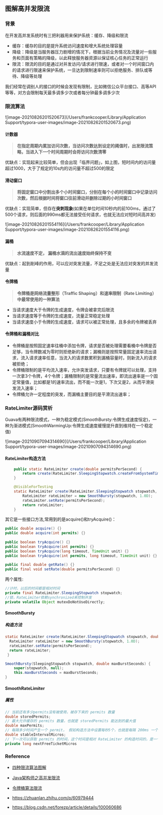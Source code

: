 ## 图解高并发限流

### 背景

在开发高并发系统时有三把利器用来保护系统：缓存、降级和限流

- 缓存：缓存的目的是提升系统访问速度和增大系统处理容量
- 降级：降级是当服务器压力剧增的情况下，根据当前业务情况及流量对一些服务和页面有策略的降级，以此释放服务器资源以保证核心任务的正常运行
- 限流：限流的目的是通过对并发访问/请求进行限速，或者对一个时间窗口内的请求进行限速来保护系统，一旦达到限制速率则可以拒绝服务、排队或等待、降级等处理

我们经常在调别人的接口的时候会发现有限制，比如微信公众平台接口、高等API等等，对方会限制每天最多调多少次或者每分钟最多调多少次

### 限流算法

![image-20210826201520673](/Users/frankcooper/Library/Application Support/typora-user-images/image-20210826201520673.png)

#### 计数器

> **在指定周期内累加访问次数，当访问次数达到设定的阈值时，出发限流策略，当进入下一个时间周期时会将访问次数清零**

优缺点：实现起来比较简单，但会出现「临界问题」，如上图，短时间内的访问量超过1000，大于了规定的10s内的访问量不超过500的限定

#### 滑动窗口

> **将固定窗口中分割出多个小时间窗口，分别在每个小的时间窗口中记录访问次数，然后根据时间将窗口往前滑动并删除过期的小时间窗口**

优缺点：实现简单，但存在**突刺现象**(如果在单位时间10秒内的前100ms，通过了500个请求，则后面的990ms都无法接受任何请求，也就无法应对短时间高并发)

![image-20210826201554116](/Users/frankcooper/Library/Application Support/typora-user-images/image-20210826201554116.png)

#### 漏桶

> **水流速度不定， 漏桶水滴的流出速度始终保持不变**

优缺点：起到削峰的作用，可以应对突发流量，不足之处是无法应对突发的并发流量

#### 令牌桶

> **令牌桶是网络流量整形（Traffic Shaping）和速率限制（Rate Limiting）中最常使用的一种算法**

- 当请求速度大于令牌的生成速度，令牌会被拿完后限流
- 当请求速度等于令牌的生成速度，流量正常稳定处理
- 当请求速度小于令牌的生成速度，请求可以被正常处理，且多余的令牌被丢弃

#### 令牌桶和漏桶对比

- 令牌桶是按照固定速率往桶中添加令牌，请求是否被处理需要看桶中令牌是否足够，当令牌数减为零时则拒绝新的请求；漏桶则是按照常量固定速率流出请求，流入请求速率任意，当流入的请求数累积到漏桶容量时，则新流入的请求被拒绝；
- 令牌桶限制的是平均流入速率，允许突发请求，只要有令牌就可以处理，支持一次拿3个令牌，4个令牌；漏桶限制的是常量流出速率，即流出速率是一个固定常量值，比如都是1的速率流出，而不能一次是1，下次又是2，从而平滑突发流入速率；
- 令牌桶允许一定程度的突发，而漏桶主要目的是平滑流出速率；

### RateLimiter源码赏析

Guava有两种限流模式，一种为稳定模式(SmoothBursty:令牌生成速度恒定)，一种为渐进模式(SmoothWarmingUp:令牌生成速度缓慢提升直到维持在一个稳定值)

![image-20210907094314690](/Users/frankcooper/Library/Application Support/typora-user-images/image-20210907094314690.png)

#### RateLimiter构造方法

```java
    public static RateLimiter create(double permitsPerSecond) {
        return create(RateLimiter.SleepingStopwatch.createFromSystemTimer(), permitsPerSecond);
    }

    @VisibleForTesting
    static RateLimiter create(RateLimiter.SleepingStopwatch stopwatch, double permitsPerSecond) {
        RateLimiter rateLimiter = new SmoothBursty(stopwatch, 1.0D);
        rateLimiter.setRate(permitsPerSecond);
        return rateLimiter;
    }
```

其它是一些接口方法,常用到的是acquire()和tryAcquire()：

```java
public double acquire() {}
public double acquire(int permits) {}
 
public boolean tryAcquire() {}
public boolean tryAcquire(int permits) {}
public boolean tryAcquire(long timeout, TimeUnit unit) {}
public boolean tryAcquire(int permits, long timeout, TimeUnit unit) {}
 
public final double getRate() {}
public final void setRate(double permitsPerSecond) {}
```

两个属性:

```java
//计时，以后的时间都是相对时间
private final RateLimiter.SleepingStopwatch stopwatch;
//锁，RateLimiter依赖synchronized来控制并发
private volatile Object mutexDoNotUseDirectly;
```



#### SmoothBursty

##### 构造方法

```java
static RateLimiter create(RateLimiter.SleepingStopwatch stopwatch, double permitsPerSecond) {
  RateLimiter rateLimiter = new SmoothBursty(stopwatch, 1.0D);
  rateLimiter.setRate(permitsPerSecond);
  return rateLimiter;
 }

SmoothBursty(SleepingStopwatch stopwatch, double maxBurstSeconds) {
    super(stopwatch, null);
    this.maxBurstSeconds = maxBurstSeconds;
}
```





#### SmoothRateLimiter

##### 属性

```java
// 当前还有多少permits没有被使用，被存下来的 permits 数量
double storedPermits;
// 最大允许缓存的 permits 数量，也就是 storedPermits 能达到的最大值
double maxPermits;
// 每隔多少时间产生一个 permit， 假如构造方法中设置每秒5个，也就是每隔 200ms 一个，这里单位是微秒，也就是 200,000
double stableIntervalMicros;
// 下一次可以获取 permits 的时间，这个时间是相对 RateLimiter 的构造时间的，是一个相对时间
private long nextFreeTicketMicros
```









### Reference

- [四种限流算法图解](https://blog.csdn.net/hbuxiaofei/article/details/117222003)
- [Java架构师之高并发限流](https://www.bilibili.com/video/BV1x4411R7i6?p=5)

- [令牌桶算法限流](https://www.cnblogs.com/cjsblog/p/9379516.html)

- https://zhuanlan.zhihu.com/p/60979444

- https://blog.csdn.net/forezp/article/details/100060686
